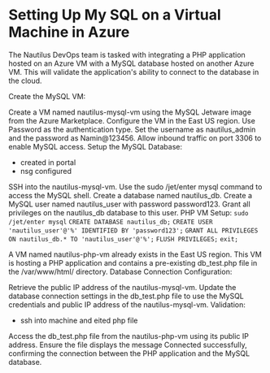 # Setting Up My SQL on a Virtual Machine in Azure
The Nautilus DevOps team is tasked with integrating a PHP application hosted on an Azure VM with a MySQL database hosted on another Azure VM. This will validate the application's ability to connect to the database in the cloud.

Create the MySQL VM:

Create a VM named nautilus-mysql-vm using the MySQL Jetware image from the Azure Marketplace.
Configure the VM in the East US region.
Use Password as the authentication type.
Set the username as nautilus_admin and the password as Namin@123456.
Allow inbound traffic on port 3306 to enable MySQL access.
Setup the MySQL Database:
* created in portal
* nsg configured

SSH into the nautilus-mysql-vm.
Use the sudo /jet/enter mysql command to access the MySQL shell.
Create a database named nautilus_db.
Create a MySQL user named nautilus_user with password password123.
Grant all privileges on the nautilus_db database to this user.
PHP VM Setup:
`sudo /jet/enter mysql`
`CREATE DATABASE nautilus_db;`
`CREATE USER 'nautilus_user'@'%' IDENTIFIED BY 'password123';`
`GRANT ALL PRIVILEGES ON nautilus_db.* TO 'nautilus_user'@'%';`
`FLUSH PRIVILEGES;`
`exit;`

A VM named nautilus-php-vm already exists in the East US region.
This VM is hosting a PHP application and contains a pre-existing db_test.php file in the /var/www/html/ directory.
Database Connection Configuration:

Retrieve the public IP address of the nautilus-mysql-vm.
Update the database connection settings in the db_test.php file to use the MySQL credentials and public IP address of the nautilus-mysql-vm.
Validation:
* ssh into machine and eited php file

Access the db_test.php file from the nautilus-php-vm using its public IP address.
Ensure the file displays the message Connected successfully, confirming the connection between the PHP application and the MySQL database.